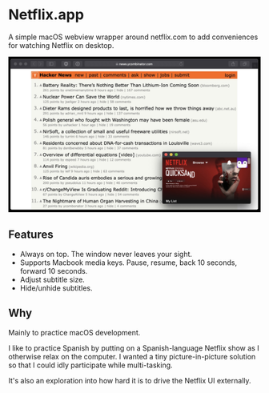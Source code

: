 # Netflix.app

A simple macOS webview wrapper around netflix.com to add conveniences for watching Netflix on desktop.

![screenshot](/docs/screenshot.jpg)

## Features

-   Always on top. The window never leaves your sight.
-   Supports Macbook media keys. Pause, resume, back 10 seconds, forward 10 seconds.
-   Adjust subtitle size.
-   Hide/unhide subtitles.

## Why

Mainly to practice macOS development.

I like to practice Spanish by putting on a Spanish-language Netflix show as I otherwise relax on the computer. I wanted a tiny picture-in-picture solution so that I could idly participate while multi-tasking.

It's also an exploration into how hard it is to drive the Netflix UI externally.
